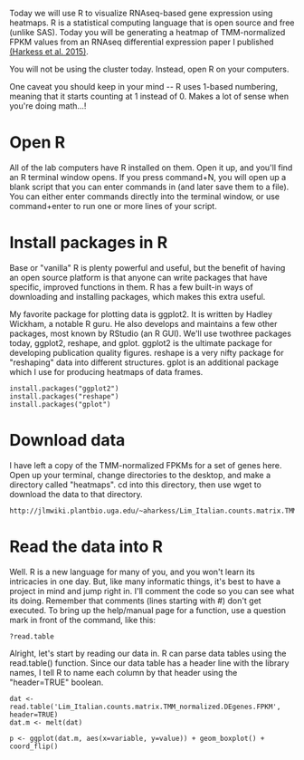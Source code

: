 Today we will use R to visualize RNAseq-based gene expression using heatmaps. R is a statistical computing language that is open source and free (unlike SAS). Today you will be generating a heatmap of TMM-normalized FPKM values from an RNAseq differential expression paper I published [(Harkess et al. 2015)](https://www.dropbox.com/s/0s1j2hhhx88n7qs/Harkess_et_al-2015-New_Phytologist-2.pdf?dl=0). 

You will not be using the cluster today. Instead, open R on your computers. 

One caveat you should keep in your mind -- R uses 1-based numbering, meaning that it starts counting at 1 instead of 0. Makes a lot of sense when you're doing math...!

# Open R

All of the lab computers have R installed on them. Open it up, and you'll find an R terminal window opens. If you press command+N, you will open up a blank script that you can enter commands in (and later save them to a file). You can either enter commands directly into the terminal window, or use command+enter to run one or more lines of your script.  

# Install packages in R

Base or "vanilla" R is plenty powerful and useful, but the benefit of having an open source platform is that anyone can write packages that have specific, improved functions in them. R has a few built-in ways of downloading and installing packages, which makes this extra useful.

My favorite package for plotting data is ggplot2. It is written by Hadley Wickham, a notable R guru. He also develops and maintains a few other packages, most known by RStudio (an R GUI). We'll use twothree packages today, ggplot2, reshape, and gplot. ggplot2 is the ultimate package for developing publication quality figures. reshape is a very nifty package for "reshaping" data into different structures. gplot is an additional package which I use for producing heatmaps of data frames. 

    install.packages("ggplot2")
    install.packages("reshape")
    install.packages("gplot")

# Download data

I have left a copy of the TMM-normalized FPKMs for a set of genes here. Open up your terminal, change directories to the desktop, and make a directory called "heatmaps". cd into this directory, then use wget to download the data to that directory.

    http://jlmwiki.plantbio.uga.edu/~aharkess/Lim_Italian.counts.matrix.TMM_normalized.DEgenes.FPKM

# Read the data into R

Well. R is a new language for many of you, and you won't learn its intricacies in one day. But, like many informatic things, it's best to have a project in mind and jump right in. I'll comment the code so you can see what its doing. Remember that comments (lines starting with #) don't get executed. To bring up the help/manual page for a function, use a question mark in front of the command, like this:

    ?read.table

Alright, let's start by reading our data in. R can parse data tables using the read.table() function. Since our data table has a header line with the library names, I tell R to name each column by that header using the "header=TRUE" boolean.

    dat <- read.table('Lim_Italian.counts.matrix.TMM_normalized.DEgenes.FPKM', header=TRUE)
    dat.m <- melt(dat)

    p <- ggplot(dat.m, aes(x=variable, y=value)) + geom_boxplot() + coord_flip()
